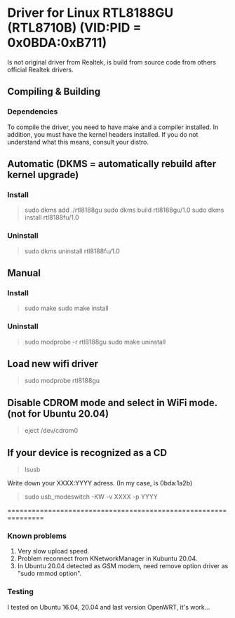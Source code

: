 
Driver for Linux RTL8188GU (RTL8710B) (VID:PID = 0x0BDA:0xB711)
===============================================================

Is not original driver from Realtek, is build from source code from others official Realtek drivers.

Compiling & Building
--------------------
### Dependencies
To compile the driver, you need to have make and a compiler installed. In addition,
you must have the kernel headers installed. If you do not understand what this means,
consult your distro.

## Automatic (DKMS = automatically rebuild after kernel upgrade)
### Install

> sudo dkms add ./rtl8188gu
> sudo dkms build rtl8188gu/1.0
> sudo dkms install rtl8188fu/1.0

### Uninstall

> sudo dkms uninstall rtl8188fu/1.0

## Manual
### Install

> sudo make
> sudo make install

### Uninstall

> sudo modprobe -r rtl8188gu
> sudo make uninstall

## Load new wifi driver

> sudo modprobe rtl8188gu

## Disable CDROM mode and select in WiFi mode. (not for Ubuntu 20.04)

> eject /dev/cdrom0

## If your device is recognized as a CD

> lsusb

Write down your XXXX:YYYY adress.  (In my case, is 0bda:1a2b)

> sudo usb_modeswitch -KW -v XXXX -p YYYY



===============================================================



### Known problems

1. Very slow upload speed.
2. Problem reconnect from KNetworkManager in Kubuntu 20.04.
3. In Ubuntu 20.04 detected as GSM modem, need remove option driver as "sudo rmmod option".

### Testing
I tested on Ubuntu 16.04, 20.04 and last version OpenWRT, it's work...
